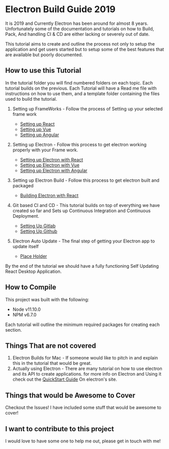 # Electron Build Guide 2019

It is 2019 and Currently Electron has been around for almost 8 years. Unfortunately some of the documentation and tutorials on how to Build, Pack, And handling CI & CD are either lacking or severely out of date.

This tutorial aims to create and outline the process not only to setup the application and get users started but to setup some of the best features that are available but poorly documented.

## How to use this Tutorial

In the tutorial folder you will find numbered folders on each topic. Each tutorial builds on the previous. Each Tutorial will have a Read me file with instructions on how to use them, and a template folder containing the files used to build the tutorial.

1. Setting up FrameWorks - Follow the process of Setting up your selected frame work

    - [Setting up React](./Tutorials/#1A_SettingUpReact/readme.md)
    - [Setting up Vue](./Tutorials/#1B_SettingUpVue/readme.md)
    - [Setting up Angular](./Tutorials/#1C_SettingUpAngular/readme.md)

2. Setting up Electron - Follow this process to get electron working properly with your Frame work.

    - [Setting up Electron with React](./Tutorials/#2A_SettingUpElectronReact/readme.md)
    - [Setting up Electron with Vue](./Tutorials/#2B_SettingUpElectronVue/readme.md)  
    - [Setting up Electron with Angular](./Tutorials/#2C_SettingUpElectronAngular/readme.md)

3. Setting up Electron Build - Follow this process to get electron built and packaged

    - [Building Electron with React](./tutorials/#3A_SettingUpElectronReactBuild/readme.md)    

4. Git based CI and CD  - This tutorial builds on top of everything we have created so far and Sets up Continuous Integration and Continuous Deployment.

    - [Setting Up Gitlab](./Tutorials/#4A_SettingUpGitlab/readme.md)
    - [Setting Up Github](./Tutorials/#4B_SettingUpGithub/readme.md)

5. Electron Auto Update - The final step of getting your Electron app to update itself
    - [Place Holder]()

By the end of the tutorial we should have a fully functioning Self Updating React Desktop Application.

## How to Compile

This project was built with the following:

- Node v11.10.0
- NPM v6.7.0

Each tutorial will outline the minimum required packages for creating each section.

## Things That are not covered

1. Electron Builds for Mac - If someone would like to pitch in and explain this in the tutorial that would be great.
2. Actually using Electron - There are many tutorial on how to use electron and its API to create applications. for more info on Electron and Using it check out the [QuickStart Guide](https://electronjs.org/docs/tutorial/quick-start) On electron's site.

## Things that would be Awesome to Cover

Checkout the Issues! I have included some stuff that would be awesome to cover!

## I want to contribute to this project

I would love to have some one to help me out, please get in touch with me!

